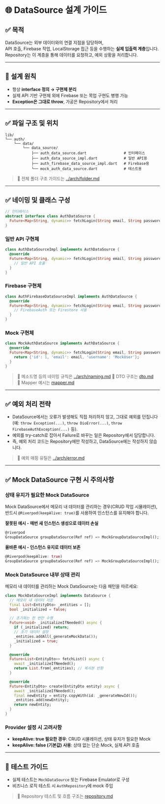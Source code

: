# 🌐 DataSource 설계 가이드

## ✅ 목적

DataSource는 외부 데이터와의 연결 지점을 담당하며,  
API 호출, Firebase 작업, LocalStorage 접근 등을 수행하는 **실제 입출력 계층**입니다.  
Repository는 이 계층을 통해 데이터를 요청하고, 예외 상황을 처리합니다.

---

## 🧱 설계 원칙

- 항상 **interface 정의 → 구현체 분리**
- 실제 API 기반 구현체 외에 Firebase 또는 목업 구현도 병행 가능
- **Exception은 그대로 throw**, 가공은 Repository에서 처리

---

## ✅ 파일 구조 및 위치

```text
lib/
└── auth/
    └── data/
        └── data_source/
            ├── auth_data_source.dart                 # 인터페이스
            ├── auth_data_source_impl.dart            # 일반 API용
            ├── auth_firebase_data_source_impl.dart   # Firebase용
            └── mock_auth_data_source.dart            # 테스트용
```

> 📎 전체 폴더 구조 가이드는 [../arch/folder.md](../arch/folder.md)

---

## ✅ 네이밍 및 클래스 구성

```dart
// 인터페이스
abstract interface class AuthDataSource {
  Future<Map<String, dynamic>> fetchLogin(String email, String password);
}
```

### 일반 API 구현체

```dart
class AuthDataSourceImpl implements AuthDataSource {
  @override
  Future<Map<String, dynamic>> fetchLogin(String email, String password) async {
    // 일반 API 호출
  }
}
```

### Firebase 구현체

```dart
class AuthFirebaseDataSourceImpl implements AuthDataSource {
  @override
  Future<Map<String, dynamic>> fetchLogin(String email, String password) async {
    // FirebaseAuth 또는 Firestore 사용
  }
}
```

### Mock 구현체

```dart
class MockAuthDataSource implements AuthDataSource {
  @override
  Future<Map<String, dynamic>> fetchLogin(String email, String password) async {
    return {'id': 1, 'email': email, 'username': 'MockUser'};
  }
}
```
> 📎 메소드명 등의 네이밍 규칙은 [../arch/naming.md](../arch/naming.md)
> 📎 DTO 구조는 [dto.md](dto.md)  
> 📎 Mapper 예시는 [mapper.md](mapper.md)

---

## ✅ 예외 처리 전략

- DataSource에서는 오류가 발생해도 직접 처리하지 않고, 그대로 예외를 던집니다  
  (예: `throw Exception(...)`, `throw DioError(...)`, `throw FirebaseAuthException(...)` 등).
- 예외를 try-catch로 잡아서 Failure로 바꾸는 일은 Repository에서 담당합니다.
- 즉, 예외 처리 코드는 Repository에만 작성하고, DataSource에는 작성하지 않습니다.

> 📎 예외 매핑 유틸은 [../arch/error.md](../arch/error.md)

---

## ✅ Mock DataSource 구현 시 주의사항

### 상태 유지가 필요한 Mock DataSource

Mock DataSource에서 메모리 내 데이터를 관리하는 경우(CRUD 작업 시뮬레이션),  
반드시 `@Riverpod(keepAlive: true)`를 사용하여 인스턴스를 유지해야 합니다.

**잘못된 예시 - 매번 새 인스턴스 생성으로 데이터 손실**
```dart
@riverpod
GroupDataSource groupDataSource(Ref ref) => MockGroupDataSourceImpl();
```

**올바른 예시 - 인스턴스 유지로 데이터 보존**
```dart
@Riverpod(keepAlive: true)
GroupDataSource groupDataSource(Ref ref) => MockGroupDataSourceImpl();
```

### Mock DataSource 내부 상태 관리

메모리 내 데이터를 관리하는 Mock DataSource는 다음 패턴을 따르세요:

```dart
class MockDataSourceImpl implements DataSource {
  // 메모리 내 데이터 저장
  final List<EntityDto> _entities = [];
  bool _initialized = false;

  // 초기화는 한 번만 수행
  Future<void> _initializeIfNeeded() async {
    if (_initialized) return;
    // 초기 데이터 설정
    _entities.addAll(_generateMockData());
    _initialized = true;
  }

  @override
  Future<List<EntityDto>> fetchList() async {
    await _initializeIfNeeded();
    return List.from(_entities); // 복사본 반환
  }

  @override
  Future<EntityDto> create(EntityDto entity) async {
    await _initializeIfNeeded();
    final newEntity = entity.copyWith(id: _generateNewId());
    _entities.add(newEntity);
    return newEntity;
  }
}
```

### Provider 설정 시 고려사항

- **keepAlive: true 필요한 경우**: CRUD 시뮬레이션, 상태 유지가 필요한 Mock
- **keepAlive: false (기본값) 사용**: 상태 없는 단순 Mock, 실제 API 호출

---

## 🧪 테스트 가이드

- 실제 테스트는 `MockDataSource` 또는 Firebase Emulator로 구성
- 비즈니스 로직 테스트 시 `AuthRepository`에 mock 주입

> 📎 Repository 테스트 및 흐름 구조는 [repository.md](repository.md)